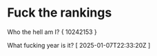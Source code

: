 # Fuck the rankings

Who the hell am I?
{ 10242153 }

What fucking year is it?
[ 2025-01-07T22:33:20Z ]
